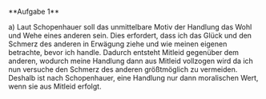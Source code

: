 \*\*Aufgabe 1\*\*



a) Laut Schopenhauer soll das unmittelbare Motiv der Handlung das Wohl und Wehe eines anderen sein. Dies erfordert, dass ich das Glück und den Schmerz des anderen in Erwägung ziehe und wie meinen eigenen betrachte, bevor ich handle. Dadurch entsteht Mitleid gegenüber dem anderen, wodurch meine Handlung dann aus Mitleid vollzogen wird da ich nun versuche den Schmerz des anderen größtmöglich zu vermeiden. Deshalb ist nach Schopenhauer, eine Handlung nur dann moralischen Wert, wenn sie aus Mitleid erfolgt.



